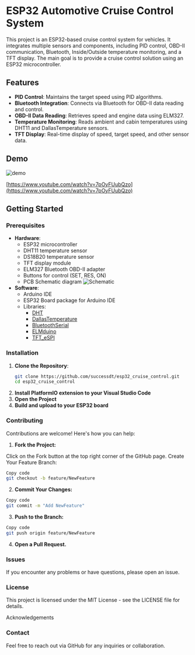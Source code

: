 # ESP32 Automotive Cruise Control System

This project is an ESP32-based cruise control system for vehicles. It integrates multiple sensors and components, including PID control, OBD-II communication, Bluetooth, Inside/Outside temperature monitoring, and a TFT display. The main goal is to provide a cruise control solution using an ESP32 microcontroller.

## Features
- **PID Control**: Maintains the target speed using PID algorithms.
- **Bluetooth Integration**: Connects via Bluetooth for OBD-II data reading and control.
- **OBD-II Data Reading**: Retrieves speed and engine data using ELM327.
- **Temperature Monitoring**: Reads ambient and cabin temperatures using DHT11 and DallasTemperature sensors.
- **TFT Display**: Real-time display of speed, target speed, and other sensor data.

## Demo
![demo](https://successdt.github.io/images/IMG_20210926_160237.jpg)

[https://www.youtube.com/watch?v=7pOyFUubQzo](https://www.youtube.com/watch?v=7pOyFUubQzo)


## Getting Started

### Prerequisites
- **Hardware**:
  - ESP32 microcontroller
  - DHT11 temperature sensor
  - DS18B20 temperature sensor
  - TFT display module
  - ELM327 Bluetooth OBD-II adapter
  - Buttons for control (SET, RES, ON)
  - PCB Schematic diagram
  ![Schematic](https://successdt.github.io/images/Schematic_Cruise-Control-v2_2024-11-15.png)
- **Software**:
  - Arduino IDE
  - ESP32 Board package for Arduino IDE
  - Libraries:
    - [DHT](https://github.com/adafruit/DHT-sensor-library)
    - [DallasTemperature](https://github.com/milesburton/Arduino-Temperature-Control-Library)
    - [BluetoothSerial](https://github.com/espressif/arduino-esp32)
    - [ELMduino](https://github.com/PowerBroker2/ELMduino)
    - [TFT_eSPI](https://github.com/Bodmer/TFT_eSPI)


### Installation
1. **Clone the Repository**:
   ```bash
   git clone https://github.com/successdt/esp32_cruise_control.git
   cd esp32_cruise_control
   ```
2. **Install PlatformIO extension to your Visual Studio Code**
3. **Open the Project**
4. **Build and upload to your ESP32 board**

### Contributing
Contributions are welcome! Here's how you can help:

1. **Fork the Project:**

Click on the Fork button at the top right corner of the GitHub page.
Create Your Feature Branch:


```bash
Copy code
git checkout -b feature/NewFeature
```
2. **Commit Your Changes:**

```bash
Copy code
git commit -m "Add NewFeature"
```
3. **Push to the Branch:**

```bash
Copy code
git push origin feature/NewFeature
```

4. **Open a Pull Request.**

### Issues
If you encounter any problems or have questions, please open an issue.

### License
This project is licensed under the MIT License - see the LICENSE file for details.

Acknowledgements

### Contact
Feel free to reach out via GitHub for any inquiries or collaboration.
